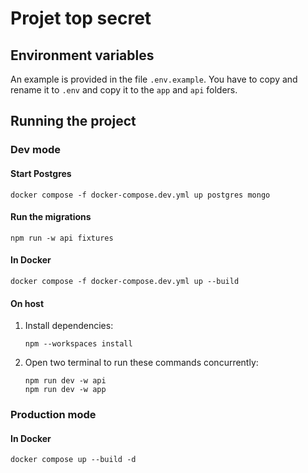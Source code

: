 # Projet top secret

## Environment variables

An example is provided in the file `.env.example`.
You have to copy and rename it to `.env` and copy it to the `app` and `api` folders.

## Running the project

### Dev mode

#### Start Postgres

```shell
docker compose -f docker-compose.dev.yml up postgres mongo
```

#### Run the migrations

```shell
npm run -w api fixtures
```

#### In Docker

```shell
docker compose -f docker-compose.dev.yml up --build
```

#### On host

1. Install dependencies:

   ```shell
   npm --workspaces install
   ```

2. Open two terminal to run these commands concurrently:

   ```shell
   npm run dev -w api
   npm run dev -w app
   ```

### Production mode

#### In Docker

```shell
docker compose up --build -d
```
